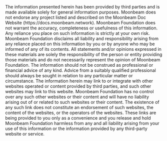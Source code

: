 <div class="page-disclaimer">
  The information presented herein has been provided by third parties and is made available solely for general information purposes. Moonbeam does not endorse any project listed and described on the Moonbeam Doc Website (https://docs.moonbeam.network). Moonbeam Foundation does not warrant the accuracy, completeness or usefulness of this information. Any reliance you place on such information is strictly at your own risk. Moonbeam Foundation disclaims all liability and responsibility arising from any reliance placed on this information by you or by anyone who may be informed of any of its contents. All statements and/or opinions expressed in these materials are solely the responsibility of the person or entity providing those materials and do not necessarily represent the opinion of Moonbeam Foundation. The information should not be construed as professional or financial advice of any kind. Advice from a suitably qualified professional should always be sought in relation to any particular matter or circumstance. The information herein may link to or integrate with other websites operated or content provided by third parties, and such other websites may link to this website. Moonbeam Foundation has no control over any such other websites or their content and will have no liability arising out of or related to such websites or their content. The existence of any such link does not constitute an endorsement of such websites, the content of the websites, or the operators of the websites. These links are being provided to you only as a convenience and you release and hold Moonbeam Foundation harmless from any and all liability arising from your use of this information or the information provided by any third-party website or service.
</div>